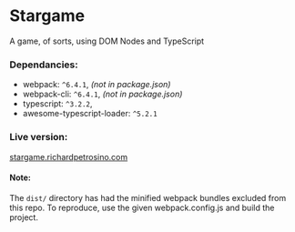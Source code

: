 # Stargame
A game, of sorts, using DOM Nodes and TypeScript

### Dependancies:
- webpack:      `^6.4.1`, *(not in package.json)*
- webpack-cli:  `^6.4.1`, *(not in package.json)*
- typescript: `^3.2.2`,
- awesome-typescript-loader: `^5.2.1`

### Live version: 
[stargame.richardpetrosino.com](https://stargame.richardpetrosino.com/)

#### Note:
The `dist/` directory has had the minified webpack bundles excluded from this repo. To reproduce, use the given webpack.config.js and build the project.
